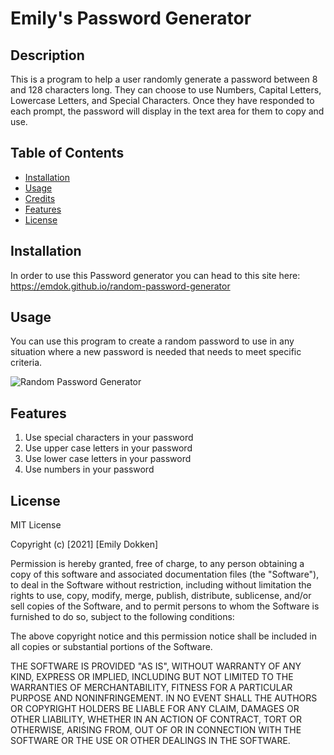 # Emily's Password Generator

## Description
This is a program to help a user randomly generate a password between 8 and 128 characters long. They can choose to use Numbers, Capital Letters, Lowercase Letters, and Special Characters. Once they have responded to each prompt, the password will display in the text area for them to copy and use.

## Table of Contents

- [Installation](#installation)
- [Usage](#usage)
- [Credits](#credits)
- [Features](#features)
- [License](#license)

## Installation
In order to use this Password generator you can head to this site here: 
https://emdok.github.io/random-password-generator

## Usage
You can use this program to create a random password to use in any situation where a new password is needed that needs to meet specific criteria.

![Random Password Generator](assets/images/Password-Generator-Image.jpg)

## Features
1. Use special characters in your password
2. Use upper case letters in your password
3. Use lower case letters in your password
4. Use numbers in your password

## License
MIT License

Copyright (c) [2021] [Emily Dokken]

Permission is hereby granted, free of charge, to any person obtaining a copy
of this software and associated documentation files (the "Software"), to deal
in the Software without restriction, including without limitation the rights
to use, copy, modify, merge, publish, distribute, sublicense, and/or sell
copies of the Software, and to permit persons to whom the Software is
furnished to do so, subject to the following conditions:

The above copyright notice and this permission notice shall be included in all
copies or substantial portions of the Software.

THE SOFTWARE IS PROVIDED "AS IS", WITHOUT WARRANTY OF ANY KIND, EXPRESS OR
IMPLIED, INCLUDING BUT NOT LIMITED TO THE WARRANTIES OF MERCHANTABILITY,
FITNESS FOR A PARTICULAR PURPOSE AND NONINFRINGEMENT. IN NO EVENT SHALL THE
AUTHORS OR COPYRIGHT HOLDERS BE LIABLE FOR ANY CLAIM, DAMAGES OR OTHER
LIABILITY, WHETHER IN AN ACTION OF CONTRACT, TORT OR OTHERWISE, ARISING FROM,
OUT OF OR IN CONNECTION WITH THE SOFTWARE OR THE USE OR OTHER DEALINGS IN THE
SOFTWARE.




